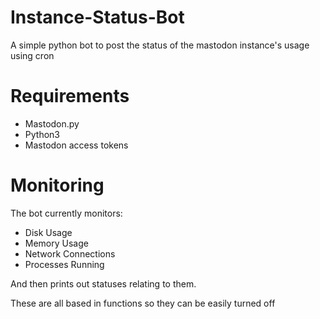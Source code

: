 # Instance-Status-Bot
A simple python bot to post the status of the mastodon instance's usage using cron

# Requirements

* Mastodon.py
* Python3
* Mastodon access tokens

# Monitoring

The bot currently monitors:

* Disk Usage
* Memory Usage
* Network Connections
* Processes Running

And then prints out statuses relating to them.

These are all based in functions so they can be easily turned off


